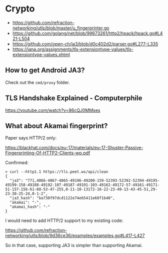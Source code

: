 # Crypto

- <https://github.com/refraction-networking/utls/blob/master/u_fingerprinter.go>
- https://github.com/golang/net/blob/99673261/http2/hpack/hpack.go#L421-L504
- https://github.com/open-ch/ja3/blob/d0c402d2/parser.go#L277-L335
- https://iana.org/assignments/tls-extensiontype-values/tls-extensiontype-values.xhtml

## How to get Android JA3?

Check out the `cmd/proxy` folder.

## TLS Handshake Explained - Computerphile

https://youtube.com/watch?v=86cQJ0MMses

## What about Akamai fingerprint?

Paper says HTTP/2 only:

https://blackhat.com/docs/eu-17/materials/eu-17-Shuster-Passive-Fingerprinting-Of-HTTP2-Clients-wp.pdf

Confirmed:

~~~
> curl --http1.1 https://tls.peet.ws/api/clean
{
  "ja3": "771,4866-4867-4865-49196-49200-159-52393-52392-52394-49195-49199-158-49188-49192-107-49187-49191-103-49162-49172-57-49161-49171-51-157-156-61-60-53-47-255,0-11-10-13172-16-22-23-49-13-43-45-51,29-23-30-25-24,0-1-2",
  "ja3_hash": "ba730f97dcd1122e74e65411e68f1b40",
  "akamai": "-",
  "akamai_hash": "-"
}
~~~

I would need to add HTTP/2 support to my existing code:

https://github.com/refraction-networking/utls/blob/9d36ce36/examples/examples.go#L417-L427

So in that case, supporting JA3 is simpler than supporting Akamai.

